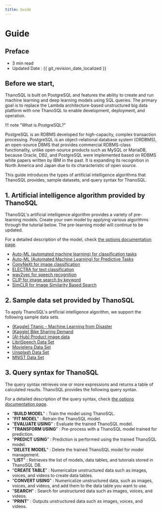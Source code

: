 ```yaml
---
title: Guide
---
```


# **Guide**

## Preface

- 3 min read
- Updated Date : {{ git_revision_date_localized }}

## Before we start,

ThanoSQL is built on PostgreSQL and features the ability to create and run machine learning and deep learning models using SQL queries.
The primary goal is to replace the Lambda architecture-based unstructured big data platform with one ThanoSQL to enable development, deployment, and operation.

!!! note "What is PostgreSQL?"

PostgreSQL is an RDBMS developed for high-capacity, complex transaction processing. PostgreSQL is an object-relational database system (ORDBMS), an open-source DBMS that provides commercial RDBMS-class functionality, unlike open-source products such as MySQL or MariaDB, because Oracle, DB2, and PostgreSQL were implemented based on RDBMS white papers written by IBM in the past. It is expanding its recognition in North America and Japan due to its characteristic of open source.

This guide introduces the types of artificial intelligence algorithms that ThanoSQL provides, sample datasets, and query syntax for ThanoSQL.

## **1. Artificial intelligence algorithm provided by ThanoSQL**

ThanoSQL's artificial intelligence algorithm provides a variety of pre-learning models. Create your own model by applying various algorithms through the tutorial below. The pre-learning model will continue to be updated.

For a detailed description of the model, check [the options documentation page](/how-to_guides/modelling/OPTIONS/).

- [Auto-ML (automated machine learning) for classification tasks](/tutorials/thanosql_ml/classification/automl_classification/)
- [Auto-ML (Automated Machine Learning) for Predictive Tasks](/tutorials/thanosql_ml/regression/automl_regression/)
- [ConvNeXt for image classification](/tutorials/thanosql_ml/classification/classification_convNext)
- [ELECTRA for text classification](/tutorials/thanosql_ml/classification/classification_Electra/)
- [wav2vec for speech recognition](/tutorials/thanosql_ml/audio_recognition/audio_recognition_wav2vec/)
- [CLIP for image search by keyword](/tutorials/thanosql_search/image_search/clip_image_search/)
- [SimCLR for Image Similarity Based Search](/tutorials/thanosql_search/image_search/simclr_image_search/)

## **2. Sample data set provided by ThanoSQL**

To apply ThanoSQL's artificial intelligence algorithm, we support the following sample data sets.

- [(Kaggle) Titanic - Machine Learning from Disaster](https://www.kaggle.com/competitions/titanic/overview)
- [(Kaggle) Bike Sharing Demand](https://www.kaggle.com/competitions/bike-sharing-demand/overview)
- [(AI-Hub) Product image data](https://aihub.or.kr/aihubdata/data/view.do?currMenu=115&topMenu=100&aihubDataSe=realm&dataSetSn=64)
- [LibriSpeech Data Set](http://www.openslr.org/12)
- [Movielens Data Set](https://grouplens.org/datasets/movielens/)
- [Unsplash Data Set](https://unsplash.com/data)
- [MNIST Data Set](http://yann.lecun.com/exdb/mnist/)

## **3. Query syntax for ThanoSQL**

The query syntax retrieves one or more expressions and returns a table of calculated results. ThanoSQL provides the following query syntax.

For a detailed description of the query syntax, check [the options documentation page](/how-to_guides/syntax_list/).

- "**BUILD MODEL**" : Train the model using ThanoSQL.
- "**FIT MODEL**" : Retrain the ThanoSQL model.
- "**EVALUATE USING**" : Evaluate the trained ThanoSQL model.
- "**TRANSFORM USING**" : Pre-process with a ThanoSQL model trained for prediction.
- "**PREDICT USING**" : Prediction is performed using the trained ThanoSQL model.
- "**DELETE MODEL**" : Delete the trained ThanoSQL model for model management.
- "**LIST**" : Retrieves the list of models, data tables, and tutorials stored in ThanoSQL DB.
- "**CREATE TABLE**" : Numericalize unstructured data such as images, voices, and videos to create data tables.
- "**CONVERT USING**" : Numericalize unstructured data, such as images, voices, and videos, and add them to the data table you want to use.
- "**SEARCH**" : Search for unstructured data such as images, voices, and videos.
- "**PRINT**" : Outputs unstructured data such as images, voices, and videos.

